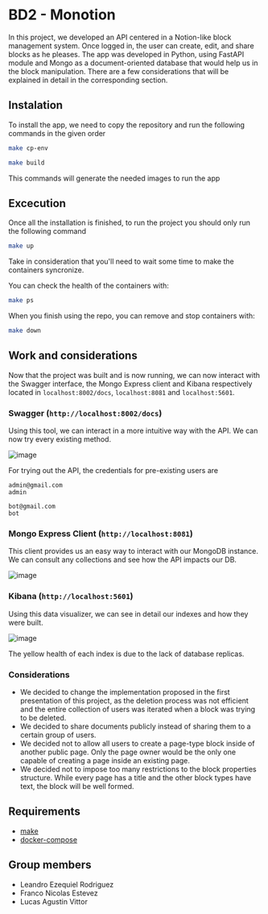# BD2 - Monotion

In this project, we developed an API centered in a Notion-like block management system. Once logged in, the user can create, edit, and share blocks as he pleases.
The app was developed in Python, using FastAPI module and Mongo as a document-oriented database that would help us in the block manipulation. 
There are a few considerations that will be explained in detail in the corresponding section.

## Instalation

To install the app, we need to copy the repository and run the following commands in the given order

```bash
make cp-env
```

```bash
make build
```

This commands will generate the needed images to run the app

## Excecution

Once all the installation is finished, to run the project you should only run the following command

```bash
make up
```

Take in consideration that you'll need to wait some time to make the containers syncronize.

You can check the health of the containers with:

```bash
make ps
```

When you finish using the repo, you can remove and stop containers with:

```bash
make down
```

## Work and considerations

Now that the project was built and is now running, we can now interact with the Swagger interface, the Mongo Express client and Kibana respectively
located in `localhost:8002/docs`, `localhost:8081` and `localhost:5601`.

### Swagger (`http://localhost:8002/docs`)
Using this tool, we can interact in a more intuitive way with the API. We can now try every existing method.

![image](https://user-images.githubusercontent.com/67807553/208692686-aa345d08-7a82-41f0-8d54-8688a9a1d978.png)

For trying out the API, the credentials for pre-existing users are

```
admin@gmail.com
admin
```
```
bot@gmail.com
bot
```

### Mongo Express Client (`http://localhost:8081`)
This client provides us an easy way to interact with our MongoDB instance. We can consult any collections and see how the API impacts our DB.

![image](https://user-images.githubusercontent.com/67807553/208691955-27554042-a7da-4b19-bf2d-79835437ebfe.png)

### Kibana (`http://localhost:5601`)
Using this data visualizer, we can see in detail our indexes and how they were built.

![image](https://user-images.githubusercontent.com/67807553/208727519-7e96fbb7-0233-412f-b8b4-93f18cd87557.png)

The yellow health of each index is due to the lack of database replicas.

### Considerations
- We decided to change the implementation proposed in the first presentation of this project, as the deletion process was not efficient and the entire collection of users was iterated when a block was trying to be deleted.
- We decided to share documents publicly instead of sharing them to a certain group of users.
- We decided not to allow all users to create a page-type block inside of another public page. Only the page owner would be the only one capable of creating a page inside an existing page.
- We decided not to impose too many restrictions to the block properties structure. While every page has a title and the other block types have text, the block will be well formed.

## Requirements
- [make](https://www.gnu.org/software/make/)
- [docker-compose](https://docs.docker.com/compose/)

## Group members
- Leandro Ezequiel Rodriguez
- Franco Nicolas Estevez
- Lucas Agustin Vittor
